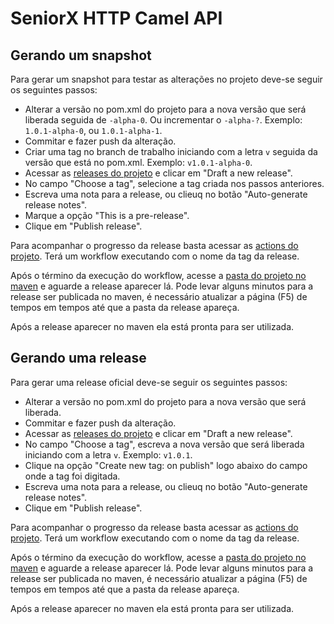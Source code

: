 # SeniorX HTTP Camel API

## Gerando um snapshot

Para gerar um snapshot para testar as alterações no projeto deve-se seguir os seguintes passos:
- Alterar a versão no pom.xml do projeto para a nova versão que será liberada seguida de `-alpha-0`. Ou incrementar o `-alpha-?`. Exemplo: `1.0.1-alpha-0`, ou `1.0.1-alpha-1`.
- Commitar e fazer push da alteração.
- Criar uma tag no branch de trabalho iniciando com a letra `v` seguida da versão que está no pom.xml. Exemplo: `v1.0.1-alpha-0`.
- Acessar as [releases do projeto](https://github.com/dev-senior-com-br/seniorx-http-camel-api/releases) e clicar em "Draft a new release".
- No campo "Choose a tag", selecione a tag criada nos passos anteriores.
- Escreva uma nota para a release, ou clieuq no botão "Auto-generate release notes".
- Marque a opção "This is a pre-release".
- Clique em "Publish release".

Para acompanhar o progresso da release basta acessar as [actions do projeto](https://github.com/dev-senior-com-br/seniorx-http-camel-api/actions). Terá um workflow executando com o nome da tag da release.

Após o término da execução do workflow, acesse a [pasta do projeto no maven](https://repo1.maven.org/maven2/br/com/senior/seniorx-http-camel-api/) e aguarde a release aparecer lá. Pode levar alguns minutos para a release ser publicada no maven, é necessário atualizar a página (F5) de tempos em tempos até que a pasta da release apareça.

Após a release aparecer no maven ela está pronta para ser utilizada.

## Gerando uma release

Para gerar uma release oficial deve-se seguir os seguintes passos:
- Alterar a versão no pom.xml do projeto para a nova versão que será liberada.
- Commitar e fazer push da alteração.
- Acessar as [releases do projeto](https://github.com/dev-senior-com-br/seniorx-http-camel-api/releases) e clicar em "Draft a new release".
- No campo "Choose a tag", escreva a nova versão que será liberada iniciando com a letra `v`. Exemplo: `v1.0.1`.
- Clique na opção "Create new tag: <tag digitada> on publish" logo abaixo do campo onde a tag foi digitada.
- Escreva uma nota para a release, ou clieuq no botão "Auto-generate release notes".
- Clique em "Publish release".

Para acompanhar o progresso da release basta acessar as [actions do projeto](https://github.com/dev-senior-com-br/seniorx-http-camel-api/actions). Terá um workflow executando com o nome da tag da release.

Após o término da execução do workflow, acesse a [pasta do projeto no maven](https://repo1.maven.org/maven2/br/com/senior/seniorx-http-camel-api/) e aguarde a release aparecer lá. Pode levar alguns minutos para a release ser publicada no maven, é necessário atualizar a página (F5) de tempos em tempos até que a pasta da release apareça.

Após a release aparecer no maven ela está pronta para ser utilizada.
